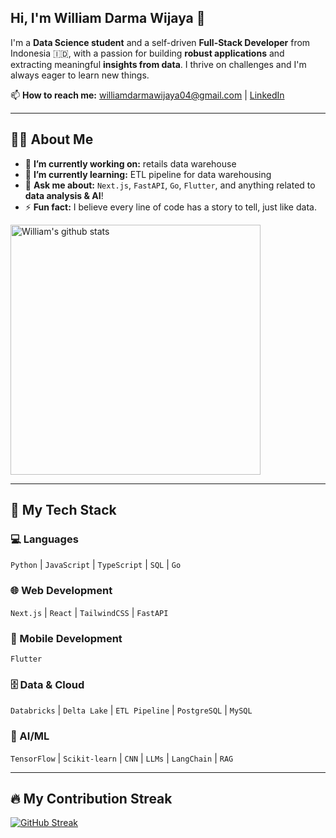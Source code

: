 ## Hi, I'm William Darma Wijaya 👋

I'm a **Data Science student** and a self-driven **Full-Stack Developer** from Indonesia 🇮🇩, with a passion for building **robust applications** and extracting meaningful **insights from data**. I thrive on challenges and I'm always eager to learn new things.

📫 **How to reach me:** [williamdarmawijaya04@gmail.com](mailto:williamdarmawijaya04@gmail.com) | [LinkedIn](https://linkedin.com/in/william-darma-wijaya)

---

## 👨‍💻 About Me
- 🔭 **I’m currently working on:** retails data warehouse
- 🌱 **I’m currently learning:** ETL pipeline for data warehousing
- 💬 **Ask me about:** `Next.js`, `FastAPI`, `Go`, `Flutter`, and anything related to **data analysis & AI**!
- ⚡ **Fun fact:** I believe every line of code has a story to tell, just like data.

<img src="https://github-readme-stats.vercel.app/api?username=william-darma-wijaya&show_icons=true&theme=tokyonight" alt="William's github stats" width="400"/>

---

## 🔧 My Tech Stack

### 💻 Languages

`Python` | `JavaScript` | `TypeScript` | `SQL` | `Go`

### 🌐 Web Development

`Next.js` | `React` | `TailwindCSS` | `FastAPI`

### 📱 Mobile Development

`Flutter`

### 🗄️ Data & Cloud

`Databricks` | `Delta Lake` | `ETL Pipeline` | `PostgreSQL` | `MySQL`

### 🤖 AI/ML

`TensorFlow` | `Scikit-learn` | `CNN` | `LLMs` | `LangChain` | `RAG`

---

## 🔥 My Contribution Streak

[![GitHub Streak](https://streak-stats.demolab.com?user=william-darma-wijaya&theme=tokyonight&hide_border=true)](https://git.io/streak-stats)
